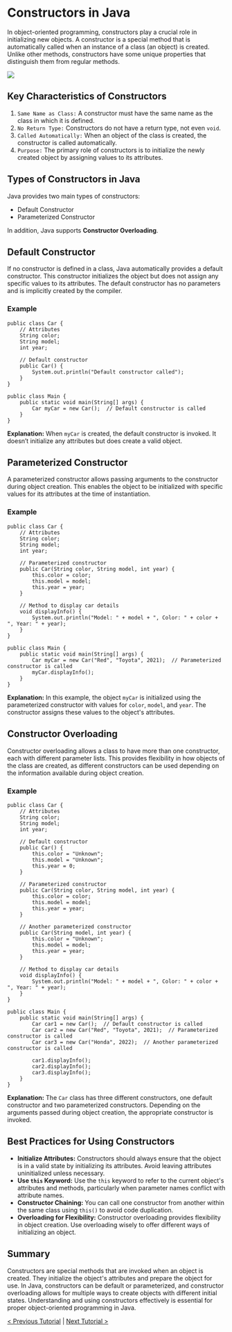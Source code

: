 # Constructors in Java
In object-oriented programming, constructors play a crucial role in initializing new objects. A constructor is a special method that is automatically called when an instance of a class (an object) is created. Unlike other methods, constructors have some unique properties that distinguish them from regular methods.

[![](https://markdown-videos-api.jorgenkh.no/youtube/cOMGgILRP-E)](https://youtu.be/cOMGgILRP-E)

## Key Characteristics of Constructors
1. `Same Name as Class:` A constructor must have the same name as the class in which it is defined.
2. `No Return Type:` Constructors do not have a return type, not even `void`.
3. `Called Automatically:` When an object of the class is created, the constructor is called automatically.
4. `Purpose:` The primary role of constructors is to initialize the newly created object by assigning values to its attributes.

## Types of Constructors in Java
Java provides two main types of constructors:
* Default Constructor
* Parameterized Constructor

In addition, Java supports **Constructor Overloading**.

## Default Constructor
If no constructor is defined in a class, Java automatically provides a default constructor. This constructor initializes the object but does not assign any specific values to its attributes. The default constructor has no parameters and is implicitly created by the compiler.

### Example
```
public class Car {
    // Attributes
    String color;
    String model;
    int year;

    // Default constructor
    public Car() {
        System.out.println("Default constructor called");
    }
}

public class Main {
    public static void main(String[] args) {
        Car myCar = new Car();  // Default constructor is called
    }
}
```
**Explanation:** When `myCar` is created, the default constructor is invoked. It doesn’t initialize any attributes but does create a valid object.

## Parameterized Constructor
A parameterized constructor allows passing arguments to the constructor during object creation. This enables the object to be initialized with specific values for its attributes at the time of instantiation.

### Example
```
public class Car {
    // Attributes
    String color;
    String model;
    int year;

    // Parameterized constructor
    public Car(String color, String model, int year) {
        this.color = color;
        this.model = model;
        this.year = year;
    }

    // Method to display car details
    void displayInfo() {
        System.out.println("Model: " + model + ", Color: " + color + ", Year: " + year);
    }
}

public class Main {
    public static void main(String[] args) {
        Car myCar = new Car("Red", "Toyota", 2021);  // Parameterized constructor is called
        myCar.displayInfo();
    }
}
```
**Explanation:** In this example, the object `myCar` is initialized using the parameterized constructor with values for `color`, `model`, and `year`. The constructor assigns these values to the object's attributes.

## Constructor Overloading
Constructor overloading allows a class to have more than one constructor, each with different parameter lists. This provides flexibility in how objects of the class are created, as different constructors can be used depending on the information available during object creation.

### Example
```
public class Car {
    // Attributes
    String color;
    String model;
    int year;

    // Default constructor
    public Car() {
        this.color = "Unknown";
        this.model = "Unknown";
        this.year = 0;
    }

    // Parameterized constructor
    public Car(String color, String model, int year) {
        this.color = color;
        this.model = model;
        this.year = year;
    }

    // Another parameterized constructor
    public Car(String model, int year) {
        this.color = "Unknown";
        this.model = model;
        this.year = year;
    }

    // Method to display car details
    void displayInfo() {
        System.out.println("Model: " + model + ", Color: " + color + ", Year: " + year);
    }
}

public class Main {
    public static void main(String[] args) {
        Car car1 = new Car();  // Default constructor is called
        Car car2 = new Car("Red", "Toyota", 2021);  // Parameterized constructor is called
        Car car3 = new Car("Honda", 2022);  // Another parameterized constructor is called

        car1.displayInfo();
        car2.displayInfo();
        car3.displayInfo();
    }
}
```
**Explanation:** The `Car` class has three different constructors, one default constructor and two parameterized constructors. Depending on the arguments passed during object creation, the appropriate constructor is invoked.

## Best Practices for Using Constructors
* **Initialize Attributes:** Constructors should always ensure that the object is in a valid state by initializing its attributes. Avoid leaving attributes uninitialized unless necessary.
* **Use `this` Keyword:** Use the `this` keyword to refer to the current object's attributes and methods, particularly when parameter names conflict with attribute names.
* **Constructor Chaining:** You can call one constructor from another within the same class using `this()` to avoid code duplication.
* **Overloading for Flexibility:** Constructor overloading provides flexibility in object creation. Use overloading wisely to offer different ways of initializing an object.

## Summary
Constructors are special methods that are invoked when an object is created. They initialize the object's attributes and prepare the object for use. In Java, constructors can be default or parameterized, and constructor overloading allows for multiple ways to create objects with different initial states. Understanding and using constructors effectively is essential for proper object-oriented programming in Java.

[< Previous Tutorial](https://github.com/nakulmitra/java-tutorial/blob/master/object-oriented-programming/classes-and-objects/ClassesAndObjects.md) | [Next Tutorial >](https://github.com/nakulmitra/java-tutorial/blob/master/object-oriented-programming/encapsulation/Encapsulation.md)